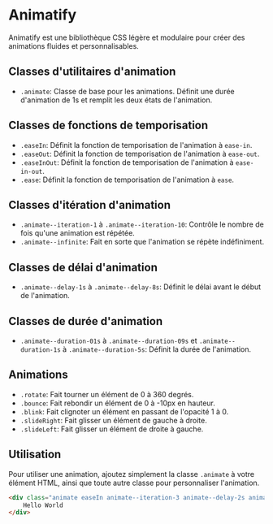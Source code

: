 # Animatify

Animatify est une bibliothèque CSS légère et modulaire pour créer des animations fluides et personnalisables.

## Classes d'utilitaires d'animation

- `.animate`: Classe de base pour les animations. Définit une durée d'animation de 1s et remplit les deux états de l'animation.

## Classes de fonctions de temporisation

- `.easeIn`: Définit la fonction de temporisation de l'animation à `ease-in`.
- `.easeOut`: Définit la fonction de temporisation de l'animation à `ease-out`.
- `.easeInOut`: Définit la fonction de temporisation de l'animation à `ease-in-out`.
- `.ease`: Définit la fonction de temporisation de l'animation à `ease`.

## Classes d'itération d'animation

- `.animate--iteration-1` à `.animate--iteration-10`: Contrôle le nombre de fois qu'une animation est répétée.
- `.animate--infinite`: Fait en sorte que l'animation se répète indéfiniment.

## Classes de délai d'animation

- `.animate--delay-1s` à `.animate--delay-8s`: Définit le délai avant le début de l'animation.

## Classes de durée d'animation

- `.animate--duration-01s` à `.animate--duration-09s` 
et `.animate--duration-1s` à `.animate--duration-5s`: Définit la durée de l'animation.

## Animations

- `.rotate`: Fait tourner un élément de 0 à 360 degrés.
- `.bounce`: Fait rebondir un élément de 0 à -10px en hauteur.
- `.blink`: Fait clignoter un élément en passant de l'opacité 1 à 0.
- `.slideRight`: Fait glisser un élément de gauche à droite.
- `.slideLeft`: Fait glisser un élément de droite à gauche.

## Utilisation

Pour utiliser une animation, ajoutez simplement la classe `.animate` à votre élément HTML, ainsi que toute autre classe pour personnaliser l'animation.

```html
<div class="animate easeIn animate--iteration-3 animate--delay-2s animate--duration-1s">
    Hello World
</div>